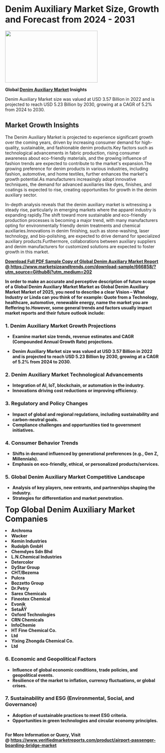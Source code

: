 <H1>Denim Auxiliary Market Size, Growth and Forecast from 2024 - 2031</H1><img class="aligncenter size-medium wp-image-584254" src="https://thirdeyenews.in/wp-content/uploads/2024/09/Global-Market-Research-300x168.jpeg" alt="" width="300" height="168" /><p><strong>Global&nbsp;<a href="https://www.marketsizeandtrends.com/download-sample/666858/?utm_source=Github8j?utm_medium=202">Denim Auxiliary Market</a> Insights</strong></p><p>Denim Auxiliary Market size was valued at USD 3.57 Billion in 2022 and is projected to reach USD 5.23 Billion by 2030, growing at a CAGR of 5.2% from 2024 to 2030.</p><p><h2>Market Growth Insights</h2> <p>The Denim Auxiliary Market is projected to experience significant growth over the coming years, driven by increasing consumer demand for high-quality, sustainable, and fashionable denim products.Key factors such as technological advancements in fabric production, rising consumer awareness about eco-friendly materials, and the growing influence of fashion trends are expected to contribute to the market's expansion.The growing preference for denim products in various industries, including fashion, automotive, and home textiles, further enhances the market's growth potential.As manufacturers increasingly adopt innovative techniques, the demand for advanced auxiliaries like dyes, finishes, and coatings is expected to rise, creating opportunities for growth in the denim auxiliary sector.</p> <p><strong><a href="#"></a></strong></p> <p>In-depth analysis reveals that the denim auxiliary market is witnessing a steady rise, particularly in emerging markets where the apparel industry is expanding rapidly.The shift toward more sustainable and eco-friendly production processes is becoming a major trend, with many manufacturers opting for environmentally friendly denim treatments and chemical auxiliaries.Innovations in denim finishing, such as stone-washing, laser technology, and bio-polishing, are expected to drive demand for specialized auxiliary products.Furthermore, collaborations between auxiliary suppliers and denim manufacturers for customized solutions are expected to foster growth in this market.</p> <p><strong><a href="#"></p><p><span class=""><strong>Download Full PDF Sample Copy of Global Denim Auxiliary Market Report</strong> @ <a href="https://www.marketsizeandtrends.com/download-sample/666858/?utm_source=Github8j?utm_medium=202" target="_blank">https://www.marketsizeandtrends.com/download-sample/666858/?utm_source=Github8j?utm_medium=202</a></span></p><p>In order to make an accurate and perceptive description of future scope of a Global&nbsp;Denim Auxiliary Market Market as Global&nbsp;Denim Auxiliary Market Market of 2025, you need to describe a clear Vision &ndash; What Industry or Linda can you think of for example: Quote from a Technology, healthcare, automotive, renewable energy, name the market you are Reffering to.However, some general trends and factors usually impact market reports and their future outlook include:</p><h3>1.&nbsp;<strong>Denim Auxiliary Market Growth Projections</strong></h3><ul><li>Examine market size trends, revenue estimates and CAGR (Compounded Annual Growth Rate) projections.</li><li><p>Denim Auxiliary Market size was valued at USD 3.57 Billion in 2022 and is projected to reach USD 5.23 Billion by 2030, growing at a CAGR of 5.2% from 2024 to 2030.</p></li></ul><h3>2.&nbsp;<strong>Denim Auxiliary Market Technological Advancements</strong></h3><ul><li>Integration of AI, IoT, blockchain, or automation in the industry.</li><li>Innovations driving cost reductions or improving efficiency.</li></ul><h3>3.&nbsp;<strong>Regulatory and Policy Changes</strong></h3><ul><li>Impact of global and regional regulations, including sustainability and carbon-neutral goals.</li><li>Compliance challenges and opportunities tied to government initiatives.</li></ul><h3>4.&nbsp;<strong>Consumer Behavior Trends</strong></h3><ul><li>Shifts in demand influenced by generational preferences (e.g., Gen Z, Millennials).</li><li>Emphasis on eco-friendly, ethical, or personalized products/services.</li></ul><h3>5.&nbsp;<strong>Global Denim Auxiliary Market Competitive Landscape</strong></h3><ul><li>Analysis of key players, new entrants, and partnerships shaping the industry.</li><li>Strategies for differentiation and market penetration.</li></ul><p data-pm-slice="1 1 []"><span style="color: inherit; font-family: inherit; font-size: 25px;">Top Global Denim Auxiliary Market Companies</span></p><div class="" data-test-id=""><p><li>Archroma</li><li> Wacker</li><li> Kemin Industries</li><li> Rudolph GmbH</li><li> Chemdyes Sdn Bhd</li><li> L.N.Chemical Industries</li><li> Detercolor</li><li> DyStar Group</li><li> CHT/Bezema</li><li> Pulcra</li><li> Bozzetto Group</li><li> Dr.Petry</li><li> Sarex Chemicals</li><li> Fineotex Chemical</li><li> Evonik</li><li> SetaÅŸ</li><li> Oxford Technologies</li><li> CRN Chemicals</li><li> InfoChemie</li><li> HT Fine Chemical Co.</li><li> Ltd</li><li> Yixing Zhongda Chemical Co.</li><li>Ltd</li></p></div><h3>6.&nbsp;<strong>Economic and Geopolitical Factors</strong></h3><ul><li>Influence of global economic conditions, trade policies, and geopolitical events.</li><li>Resilience of the market to inflation, currency fluctuations, or global crises.</li></ul><h3>7.&nbsp;<strong>Sustainability and ESG (Environmental, Social, and Governance)</strong></h3><ul><li>Adoption of sustainable practices to meet ESG criteria.</li><li>Opportunities in green technologies and circular economy principles.</li></ul><h2><strong style="font-size: 14px;">For More Information or Query, Visit @&nbsp;</strong><a style="background-color: #ffffff; font-size: 14px;" href="https://www.marketsizeandtrends.com/report/denim-auxiliary-market/" target="_blank">https://www.verifiedmarketreports.com/product/airport-passenger-boarding-bridge-market</a></h2>